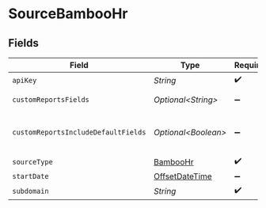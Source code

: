 # SourceBambooHr


## Fields

| Field                                                                                                                                           | Type                                                                                                                                            | Required                                                                                                                                        | Description                                                                                                                                     |
| ----------------------------------------------------------------------------------------------------------------------------------------------- | ----------------------------------------------------------------------------------------------------------------------------------------------- | ----------------------------------------------------------------------------------------------------------------------------------------------- | ----------------------------------------------------------------------------------------------------------------------------------------------- |
| `apiKey`                                                                                                                                        | *String*                                                                                                                                        | :heavy_check_mark:                                                                                                                              | Api key of bamboo hr                                                                                                                            |
| `customReportsFields`                                                                                                                           | *Optional\<String>*                                                                                                                             | :heavy_minus_sign:                                                                                                                              | Comma-separated list of fields to include in custom reports.                                                                                    |
| `customReportsIncludeDefaultFields`                                                                                                             | *Optional\<Boolean>*                                                                                                                            | :heavy_minus_sign:                                                                                                                              | If true, the custom reports endpoint will include the default fields defined here: https://documentation.bamboohr.com/docs/list-of-field-names. |
| `sourceType`                                                                                                                                    | [BambooHr](../../models/shared/BambooHr.md)                                                                                                     | :heavy_check_mark:                                                                                                                              | N/A                                                                                                                                             |
| `startDate`                                                                                                                                     | [OffsetDateTime](https://docs.oracle.com/javase/8/docs/api/java/time/OffsetDateTime.html)                                                       | :heavy_minus_sign:                                                                                                                              | N/A                                                                                                                                             |
| `subdomain`                                                                                                                                     | *String*                                                                                                                                        | :heavy_check_mark:                                                                                                                              | Sub Domain of bamboo hr                                                                                                                         |
